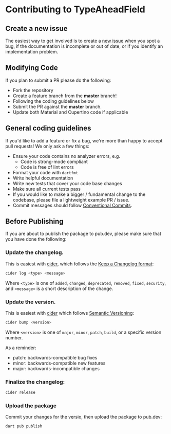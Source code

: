 # Contributing to TypeAheadField

## Create a new issue

The easiest way to get involved is to create a [new issue](https://github.com/AbdulRahmanAlHamali/flutter_typeahead/issues/new) when you spot a bug, if the documentation is incomplete or out of date, or if you identify an implementation problem.

## Modifying Code

If you plan to submit a PR please do the following:

- Fork the repository
- Create a feature branch from the **master** branch!
- Following the coding guidelines below
- Submit the PR against the **master** branch.
- Update both Material and Cupertino code if applicable

## General coding guidelines

If you'd like to add a feature or fix a bug, we're more than happy to accept pull requests! We only ask a few things:

- Ensure your code contains no analyzer errors, e.g.
  - Code is strong-mode compliant
  - Code is free of lint errors
- Format your code with `dartfmt`
- Write helpful documentation
- Write new tests that cover your code base changes
- Make sure all current tests pass
- If you would like to make a bigger / fundamental change to the codebase, please file a lightweight example PR / issue.
- Commit messages should follow [Conventional Commits](https://www.conventionalcommits.org/en/v1.0.0/).

## Before Publishing

If you are about to publish the package to pub.dev, please make sure that you have done the following:

### Update the changelog.

This is easiest with [cider](https://pub.dev/packages/cider), which follows
the [Keep a Changelog format](https://keepachangelog.com/en/1.0.0/):

```bash
cider log <type> <message>
```

Where `<type>` is one of `added`, `changed`, `deprecated`, `removed`, `fixed`, `security`, and `<message>` is a short description of the change.

### Update the version.

This is easiest with [cider](https://pub.dev/packages/cider) which follows [Semantic Versioning](https://semver.org/):

```bash
cider bump <version>
```

Where `<version>` is one of `major`, `minor`, `patch`, `build`, or a specific version number.

As a reminder:

- patch: backwards-compatible bug fixes
- minor: backwards-compatible new features
- major: backwards-incompatible changes

### Finalize the changelog:

```bash
cider release
```

### Upload the package

Commit your changes for the versio, then upload the package to pub.dev:

```bash
dart pub publish
```
